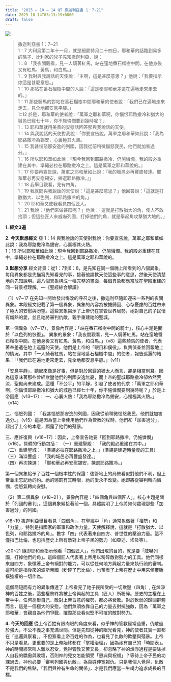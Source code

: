 ```yaml
---
title: "2025 – 10 – 14 QT 撒迦利亞書 1：7~21"
date: 2025-10-14T03:13:19+0800
draft: false
---
```


![](/images/qt.jpg)
> 撒迦利亞書 1：7~21  
> 1：7 大利烏第二年十一月，就是細罷特月二十四日，耶和華的話臨到易多的孫子、比利家的兒子先知撒迦利亞，說：  
> 1：8 「我夜間觀看，見一人騎著紅馬，站在窪地番石榴樹中間。在他身後又有紅馬、黃馬，和白馬。」  
> 1：9 我對與我說話的天使說：「主啊，這是甚麼意思？」他說：「我要指示你這是甚麼意思。」  
> 1：10 那站在番石榴樹中間的人說：「這是奉耶和華差遣在遍地走來走去的。」  
> 1：11 那些騎馬的對站在番石榴樹中間耶和華的使者說：「我們已在遍地走來走去，見全地都安息平靜。」  
> 1::12 於是，耶和華的使者說：「萬軍之耶和華啊，你惱恨耶路撒冷和猶大的城邑已經七十年，你不施憐憫要到幾時呢？」  
> 1：13 耶和華就用美善的安慰話回答那與我說話的天使。  
> 1：14 與我說話的天使對我說：「你要宣告說，萬軍之耶和華如此說：『我為耶路撒冷為錫安，心裏極其火熱。  
> 1：15 我甚惱怒那安逸的列國，因我從前稍微惱怒我民，他們就加害過分。』  
> 1：16 所以耶和華如此說：『現今我回到耶路撒冷，仍施憐憫。我的殿必重建在其中，準繩必拉在耶路撒冷之上。這是萬軍之耶和華說的。』  
> 1：17 你要再宣告說，萬軍之耶和華如此說：『我的城邑必再豐盛發達。耶和華必再安慰錫安，揀選耶路撒冷。』」  
> 1：18 我舉目觀看，見有四角。  
> 1：19 我就問與我說話的天使說：「這是甚麼意思？」他回答說：「這就是打散猶大、以色列，和耶路撒冷的角。」  
> 1：20 耶和華又使我看見四個匠人。  
> 1：21 我說：「他們來做甚麼呢？」他說：「這就是打散猶大的角，使人不敢抬頭；但這些匠人來威嚇列國，打掉他們的角，就是舉起角攻擊猶大地的。」  



**1.  經文3遍**

**2. 今天默想經文**
亞 1：14 與我說話的天使對我說：你要宣告說，萬軍之耶和華如此說：我為耶路撒冷為錫安，心裏極其火熱。   
1：16 所以耶和華如此說：現今我回到耶路撒冷，仍施憐憫。我的殿必重建在其中，準繩必拉在耶路撒冷之上。這是萬軍之耶和華說的。

**3.默想分享**
經文背景：從1：7到6：8，是先知在同一個晚上所看到的八個異象。每段異象都是先描寫先知看見的事，接著他請教天使這些事的意思，然後天使清楚地向先知說明。這八個異象構成一幅完整的畫面，每個異象都應當放在聖殿重建的同一背景裡理解。—《聖經綜合解讀》

（1）v7\~17 在先知一開始發出悔改的呼召之後，撒迦利亞隨即迎來一系列的夜間異象。本段經文記載了第一個異象，異象的內容為被擄歸回、心存憂慮的百姓帶來了極大的安慰與盼望。這些異象揭示了上帝仍在掌管世界局勢，祂對自己的子民懷有熾熱的愛，並且祂將審判仇敵，親手重建祂的聖城。

第一個異象（v7\~17），景像內容是：「站在番石榴樹中間的騎士」，核心主題是關於「以色列的恢復」。
異象的景象：「我夜間觀看，見一人騎著紅馬，站在窪地番石榴樹中間。在他身後又有紅馬、黃馬，和白馬。」（v8）這些騎馬的使者，代表著奉差遣在地上巡邏的天使。他們是上帝的「眼目和僕役」，負責偵查並回報地上的情況。其中「一人騎著紅馬，站在窪地番石榴樹中間」的使者，報告巡邏的結果：「「我們已在遍地走來走去，見全地都安息平靜。」（v11）

「安息平靜」，聽起來像是好事，但是對於回歸的猶太人而言，卻是相當刺耳。因為這意味著那些曾經欺壓他們的列國安逸無憂，而上帝的聖城耶路撒冷卻依然荒涼，聖殿尚未建成。這種「不公平」的平靜，引發了使者的代求：「萬軍之耶和華啊，你惱恨耶路撒冷和猶大的城邑已經七十年，你不施憐憫要到幾時呢？」於是上帝回應（v13\~17）：
一、心裏火熱：「我為耶路撒冷為錫安，心裡極其火熱。」（v14）  

二、惱怒列國： 「我甚惱怒那安逸的列國，因我從前稍微惱怒我民，他們就加害過分。」（v15）這是因為當上帝使用他們作為管教的杖時，他們卻「加害過分」，超出了上帝的本意，顯露了他們的殘暴。

三、應許復興（v16\~17）：因此，上帝宣告祂要「回到耶路撒冷，仍施憐憫」（v16）。具體的行動包括：
（一）重建聖殿： 「我的殿必重建在其中。」  
（二）重建聖城： 「準繩必拉在耶路撒冷之上。」（準繩是建造時量度的工具）  
（三）滿溢豐盛： 「我的城邑必再豐盛發達。」  
（四）再次揀選： 「耶和華必再安慰錫安，揀選耶路撒冷。」

第一個異象給予了百姓一個根本性的保證：儘管地上的局勢看似對他們不利，但上帝並未忘記祂的約。祂的懲罰有其時限，祂的愛永不改變。祂即將從審判轉向憐憫，從怒氣轉向安慰。

（2）第二個異象（v18\~21 ），景像內容是：「四個角與四個匠人」，核心主題是關於「列國的審判」。這個異象緊接著前一個，具體說明了上帝將如何處理那些「加害過分」的列國。

v18\~19 撒迦利亞舉目看見「四個角」，在聖經中「角」通常象徵著「權勢」和「力量」，特別是指國家的軍事和政治力量。天使解釋說，這就是「打散猶大、以色列，和耶路撒冷的角」。數字「四」代表著來自四方、普世性的壓迫力量。這不僅指巴比倫，也包括歷史上所有敵對上帝子民的勢力（如亞述、埃及等）。

v20\~21 隨即耶和華指示他看「四個匠人」。他們出現的目的，就是要「威嚇列國，打掉他們的角」。這四個匠人代表著上帝用以粉碎敵對勢力的工具。他們同樣來自四方，象徵著上帝有絕對的能力，可以從任何地方興起力量來執行祂的審判。這可能是指後來的波斯帝國（粉碎了巴比倫），也預表了上帝在歷史中用來傾覆驕橫強權的一切作為。

這個簡短而有力的異象傳達了 上帝看見了祂子民所受的一切欺壓（四角）, 在煉淨神的百姓之後，這些權勢終將被上帝興起的工具（匠人）所粉碎。歷史的主權在上帝手中，任何高舉自己、敵對上帝旨意的權勢，都必將衰敗。對於軟弱的歸回群體而言，這是一個極大的安慰。他們無須依靠自己的力量去對抗強敵，因為「萬軍之耶和華」會親自為他們爭戰，摧毀那些看似堅不可摧的敵對勢力。

**4. 今天的回應**
從上帝百姓有限肉眼的角度來看，似乎神的管教經常過重，仇敵過於強大，不公不義之事充滿世間。但是先知從神的眼光看見，神的使者其實一直都在「巡邏與察看」，不但察看上帝百姓的作為，也看見了仇敵的欺壓與殘暴。上帝不只是看見，更重要的是上帝始終都在「掌權治理」，因為祂有自己的「時間表」。神的時間經常叫人難以忍受，覺得管教又苦又長，卻忽略了神的煉淨過程是要除掉人自我的驕傲與敗壞，否則神的兒女怎能領受「恩典與祝福」？等待上帝子民的功課過去，神也必要「審判列國與仇敵」，為百姓伸冤報仇。只是我個人覺得，仇敵不是我們的焦點，「我們與神有生命的關係」，才是我們應當一生竭力追求成長的目標。
